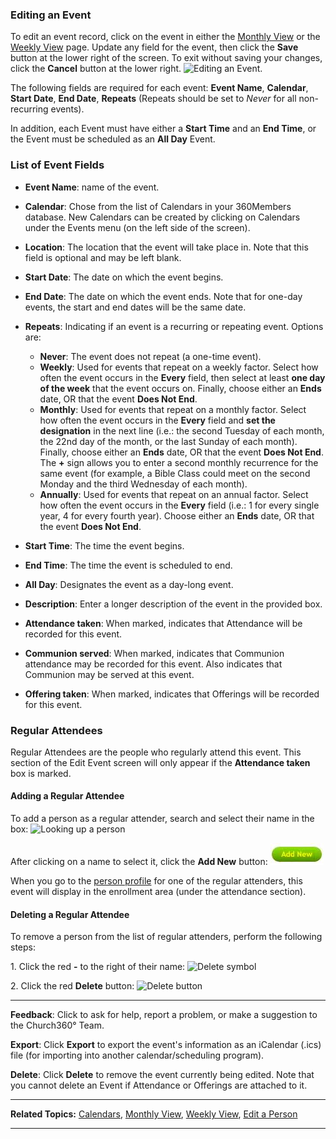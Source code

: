### Editing an Event

To edit an event record, click on the event in either the [Monthly
View](events-View) or the [Weekly
View](events-View#Changing-Your-View) page. Update any field for
the event, then click the **Save** button at the lower right of the
screen. To exit without saving your changes, click the **Cancel** button
at the lower right. ![Editing an
Event.](Events_Edit_01.JPG "Editing an Event.")

The following fields are required for each event: **Event Name**,
**Calendar**, **Start Date**, **End Date**, **Repeats** (Repeats should
be set to *Never* for all non-recurring events).

In addition, each Event must have either a **Start Time** and an **End
Time**, or the Event must be scheduled as an **All Day** Event.

### List of Event Fields

-   **Event Name**: name of the event.
-   **Calendar**: Chose from the list of Calendars in your 360Members
    database. New Calendars can be created by clicking on Calendars
    under the Events menu (on the left side of the screen).
-   **Location**: The location that the event will take place in. Note
    that this field is optional and may be left blank.
-   **Start Date**: The date on which the event begins.
-   **End Date**: The date on which the event ends. Note that for
    one-day events, the start and end dates will be the same date.
-   **Repeats**: Indicating if an event is a recurring or repeating
    event. Options are:
    -   **Never**: The event does not repeat (a one-time event).
    -   **Weekly**: Used for events that repeat on a weekly factor.
        Select how often the event occurs in the **Every** field, then
        select at least **one day of the week** that the event occurs
        on. Finally, choose either an **Ends** date, OR that the event
        **Does Not End**.
    -   **Monthly**: Used for events that repeat on a monthly factor.
        Select how often the event occurs in the **Every** field and
        **set the designation** in the next line (i.e.: the second
        Tuesday of each month, the 22nd day of the month, or the last
        Sunday of each month). Finally, choose either an **Ends** date,
        OR that the event **Does Not End**. The **+** sign allows you to
        enter a second monthly recurrence for the same event (for
        example, a Bible Class could meet on the second Monday and the
        third Wednesday of each month).
    -   **Annually**: Used for events that repeat on an annual factor.
        Select how often the event occurs in the **Every** field (i.e.:
        1 for every single year, 4 for every fourth year). Choose either
        an **Ends** date, OR that the event **Does Not End**.

-   **Start Time**: The time the event begins.
-   **End Time**: The time the event is scheduled to end.
-   **All Day**: Designates the event as a day-long event.
-   **Description**: Enter a longer description of the event in the
    provided box.
-   **Attendance taken**: When marked, indicates that Attendance will be
    recorded for this event.
-   **Communion served**: When marked, indicates that Communion
    attendance may be recorded for this event. Also indicates that
    Communion may be served at this event.
-   **Offering taken**: When marked, indicates that Offerings will be
    recorded for this event.

### Regular Attendees

Regular Attendees are the people who regularly attend this event. This
section of the Edit Event screen will only appear if the **Attendance
taken** box is marked.

#### Adding a Regular Attendee

To add a person as a regular attender, search and select their name in
the box: ![Looking up a
person](Events_Edit_02.JPG "Looking up a person")

After clicking on a name to select it, click the **Add New** button:
![The Add New button](Events_Edit_03.JPG "The Add New button")

When you go to the [person profile](people-Profile-View) for one of
the regular attenders, this event will display in the enrollment area
(under the attendance section).

#### Deleting a Regular Attendee

To remove a person from the list of regular attenders, perform the
following steps:

​1. Click the red **-** to the right of their name: ![Delete
symbol](Events_Edit_04.JPG "Delete symbol")

​2. Click the red **Delete** button: ![Delete
button](Events_Edit_05.JPG "Delete button")

* * * * *

**Feedback**: Click **<Feedback>** to ask for help, report a problem, or
make a suggestion to the Church360° Team.

**Export**: Click **Export** to export the event's information as an
iCalendar (.ics) file (for importing into another calendar/scheduling
program).

**Delete**: Click **Delete** to remove the event currently being edited.
Note that you cannot delete an Event if Attendance or Offerings are
attached to it.

* * * * *

**Related Topics:** [Calendars](events-Calendars), [Monthly
View](events-Monthly-View), [Weekly View](events-Weekly-View),
[Edit a Person](people-Profile-View)

* * * * *
